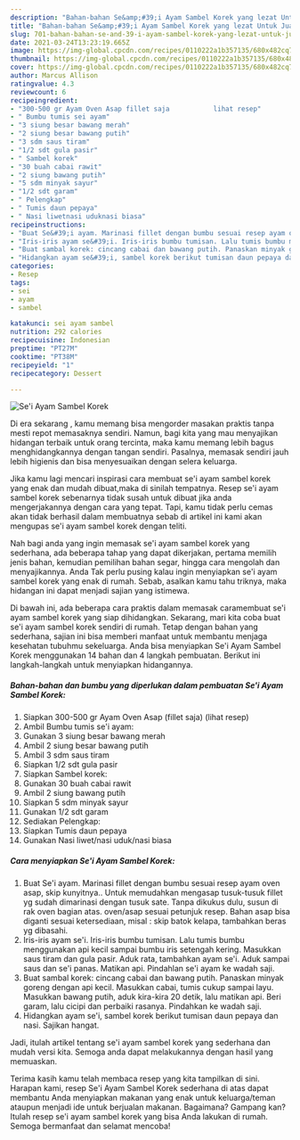 ```yaml
---
description: "Bahan-bahan Se&amp;#39;i Ayam Sambel Korek yang lezat Untuk Jualan"
title: "Bahan-bahan Se&amp;#39;i Ayam Sambel Korek yang lezat Untuk Jualan"
slug: 701-bahan-bahan-se-and-39-i-ayam-sambel-korek-yang-lezat-untuk-jualan
date: 2021-03-24T13:23:19.665Z
image: https://img-global.cpcdn.com/recipes/0110222a1b357135/680x482cq70/sei-ayam-sambel-korek-foto-resep-utama.jpg
thumbnail: https://img-global.cpcdn.com/recipes/0110222a1b357135/680x482cq70/sei-ayam-sambel-korek-foto-resep-utama.jpg
cover: https://img-global.cpcdn.com/recipes/0110222a1b357135/680x482cq70/sei-ayam-sambel-korek-foto-resep-utama.jpg
author: Marcus Allison
ratingvalue: 4.3
reviewcount: 6
recipeingredient:
- "300-500 gr Ayam Oven Asap fillet saja           lihat resep"
- " Bumbu tumis sei ayam"
- "3 siung besar bawang merah"
- "2 siung besar bawang putih"
- "3 sdm saus tiram"
- "1/2 sdt gula pasir"
- " Sambel korek"
- "30 buah cabai rawit"
- "2 siung bawang putih"
- "5 sdm minyak sayur"
- "1/2 sdt garam"
- " Pelengkap"
- " Tumis daun pepaya"
- " Nasi liwetnasi uduknasi biasa"
recipeinstructions:
- "Buat Se&#39;i ayam. Marinasi fillet dengan bumbu sesuai resep ayam oven asap, skip kunyitnya.. Untuk memudahkan mengasap tusuk-tusuk fillet yg sudah dimarinasi dengan tusuk sate. Tanpa dikukus dulu, susun di rak oven bagian atas. oven/asap sesuai petunjuk resep. Bahan asap bisa diganti sesuai ketersediaan, misal : skip batok kelapa, tambahkan beras yg dibasahi."
- "Iris-iris ayam se&#39;i. Iris-iris bumbu tumisan. Lalu tumis bumbu menggunakan api kecil sampai bumbu iris setengah kering. Masukkan saus tiram dan gula pasir. Aduk rata, tambahkan ayam se&#39;i. Aduk sampai saus dan se&#39;i panas. Matikan api. Pindahlan se&#39;i ayam ke wadah saji."
- "Buat sambal korek: cincang cabai dan bawang putih. Panaskan minyak goreng dengan api kecil. Masukkan cabai, tumis cukup sampai layu. Masukkan bawang putih, aduk kira-kira 20 detik, lalu matikan api. Beri garam, lalu cicipi dan perbaiki rasanya. Pindahkan ke wadah saji."
- "Hidangkan ayam se&#39;i, sambel korek berikut tumisan daun pepaya dan nasi. Sajikan hangat."
categories:
- Resep
tags:
- sei
- ayam
- sambel

katakunci: sei ayam sambel 
nutrition: 292 calories
recipecuisine: Indonesian
preptime: "PT27M"
cooktime: "PT38M"
recipeyield: "1"
recipecategory: Dessert

---
```



![Se&#39;i Ayam Sambel Korek](https://img-global.cpcdn.com/recipes/0110222a1b357135/680x482cq70/sei-ayam-sambel-korek-foto-resep-utama.jpg)

Di era  sekarang , kamu memang bisa mengorder masakan praktis tanpa mesti repot memasaknya sendiri. Namun, bagi kita yang mau menyajikan hidangan terbaik untuk orang tercinta, maka kamu memang lebih bagus menghidangkannya dengan tangan sendiri. Pasalnya, memasak sendiri jauh lebih higienis dan bisa menyesuaikan dengan selera keluarga.

Jika kamu lagi mencari inspirasi cara membuat se&#39;i ayam sambel korek yang enak dan mudah dibuat,maka di sinilah tempatnya. Resep se&#39;i ayam sambel korek  sebenarnya tidak susah untuk dibuat jika anda mengerjakannya dengan cara yang tepat. Tapi, kamu tidak perlu cemas akan tidak berhasil dalam membuatnya 
sebab di artikel ini kami akan mengupas se&#39;i ayam sambel korek dengan teliti.  



Nah bagi anda yang ingin memasak se&#39;i ayam sambel korek yang sederhana, ada beberapa tahap yang dapat dikerjakan, pertama memilih jenis bahan, kemudian pemilihan bahan segar, hingga cara mengolah dan menyajikannya. Anda Tak perlu pusing kalau ingin menyiapkan se&#39;i ayam sambel korek yang enak di rumah. Sebab, asalkan kamu  tahu triknya, maka hidangan ini dapat menjadi sajian yang istimewa.

Di bawah ini, ada beberapa cara praktis  dalam memasak caramembuat se&#39;i ayam sambel korek yang siap dihidangkan. Sekarang, mari kita coba buat se&#39;i ayam sambel korek sendiri di rumah. Tetap dengan bahan yang sederhana, sajian ini bisa memberi manfaat untuk membantu menjaga kesehatan tubuhmu sekeluarga. Anda bisa menyiapkan Se&#39;i Ayam Sambel Korek menggunakan 14 bahan dan 4 langkah pembuatan. Berikut ini langkah-langkah untuk menyiapkan hidangannya.

<!--inarticleads1-->

##### Bahan-bahan dan bumbu yang diperlukan dalam pembuatan Se&#39;i Ayam Sambel Korek:

1. Siapkan 300-500 gr Ayam Oven Asap (fillet saja)           (lihat resep)
1. Ambil  Bumbu tumis se&#39;i ayam:
1. Gunakan 3 siung besar bawang merah
1. Ambil 2 siung besar bawang putih
1. Ambil 3 sdm saus tiram
1. Siapkan 1/2 sdt gula pasir
1. Siapkan  Sambel korek:
1. Gunakan 30 buah cabai rawit
1. Ambil 2 siung bawang putih
1. Siapkan 5 sdm minyak sayur
1. Gunakan 1/2 sdt garam
1. Sediakan  Pelengkap:
1. Siapkan  Tumis daun pepaya
1. Gunakan  Nasi liwet/nasi uduk/nasi biasa




<!--inarticleads2-->

##### Cara menyiapkan Se&#39;i Ayam Sambel Korek:

1. Buat Se&#39;i ayam. Marinasi fillet dengan bumbu sesuai resep ayam oven asap, skip kunyitnya.. Untuk memudahkan mengasap tusuk-tusuk fillet yg sudah dimarinasi dengan tusuk sate. Tanpa dikukus dulu, susun di rak oven bagian atas. oven/asap sesuai petunjuk resep. Bahan asap bisa diganti sesuai ketersediaan, misal : skip batok kelapa, tambahkan beras yg dibasahi.
1. Iris-iris ayam se&#39;i. Iris-iris bumbu tumisan. Lalu tumis bumbu menggunakan api kecil sampai bumbu iris setengah kering. Masukkan saus tiram dan gula pasir. Aduk rata, tambahkan ayam se&#39;i. Aduk sampai saus dan se&#39;i panas. Matikan api. Pindahlan se&#39;i ayam ke wadah saji.
1. Buat sambal korek: cincang cabai dan bawang putih. Panaskan minyak goreng dengan api kecil. Masukkan cabai, tumis cukup sampai layu. Masukkan bawang putih, aduk kira-kira 20 detik, lalu matikan api. Beri garam, lalu cicipi dan perbaiki rasanya. Pindahkan ke wadah saji.
1. Hidangkan ayam se&#39;i, sambel korek berikut tumisan daun pepaya dan nasi. Sajikan hangat.




Jadi, itulah artikel tentang  se&#39;i ayam sambel korek  yang sederhana dan mudah versi kita. Semoga anda dapat melakukannya dengan hasil yang memuaskan. 

Terima kasih kamu telah membaca resep yang kita tampilkan di sini. Harapan kami, resep  Se&#39;i Ayam Sambel Korek sederhana di atas dapat membantu Anda menyiapkan makanan yang enak untuk keluarga/teman ataupun menjadi ide untuk berjualan makanan. Bagaimana? Gampang kan? Itulah resep se&#39;i ayam sambel korek yang bisa Anda lakukan di rumah. Semoga bermanfaat dan selamat mencoba!

